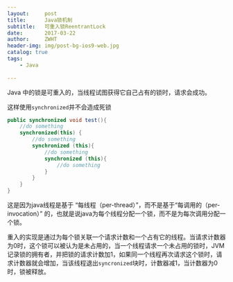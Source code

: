 ```yaml
---
layout:     post
title:      Java锁机制
subtitle:   可重入锁ReentrantLock
date:       2017-03-22
author:     ZWHT
header-img: img/post-bg-ios9-web.jpg
catalog: true
tags:
    - Java
   
---
```


Java 中的锁是可重入的，当线程试图获得它自己占有的锁时，请求会成功。

这样使用`synchronized`并不会造成死锁

~~~java
public synchronized void test(){
    //do something
    synchronized(this) {
        //do something
        synchronized (this){
            //do something
            synchronized (this){
                //do something
            }
        }
    }
}
~~~

这是因为java线程是基于 “每线程（per-thread）”，而不是基于“每调用的（per-invocation）” 的，也就是说java为每个线程分配一个锁，而不是为每次调用分配一个锁。

重入的实现是通过为每个锁关联一个请求计数和一个占有它的线程。当请求计数器为0时，这个锁可以被认为是未占用的，当一个线程请求一个未占用的锁时，JVM记录锁的拥有者，并把锁的请求计数加1，如果同一个线程再次请求这个锁时，请求计数器就会增加，当该线程退出`syncronized`块时，计数器减1，当计数器为0时，锁被释放。
